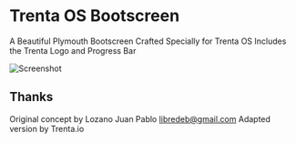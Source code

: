 # Trenta OS Bootscreen
A Beautiful Plymouth Bootscreen Crafted Specially for Trenta OS
Includes the Trenta Logo and Progress Bar

![Screenshot](https://trenta.io/screenshots/trenta-boot.jpg#)

## Thanks
Original concept by Lozano Juan Pablo [libredeb@gmail.com](mailto:libredeb@gmail.com "Email Lozano")
Adapted version by Trenta.io
